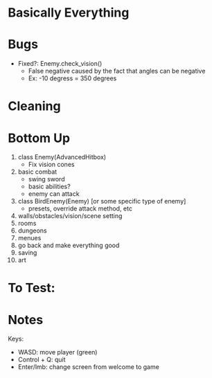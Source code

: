 # Basically Everything

# Bugs
- Fixed?: Enemy.check_vision()
    - False negative caused by the fact that angles can be negative
    - Ex: -10 degress = 350 degrees


# Cleaning


# Bottom Up
1) class Enemy(AdvancedHitbox)
    - Fix vision cones
2) basic combat
    - swing sword
    - basic abilities?
    - enemy can attack
3) class BirdEnemy(Enemy) [or some specific type of enemy]
    - presets, override attack method, etc
4) walls/obstacles/vision/scene setting
5) rooms
6) dungeons
7) menues
8) go back and make everything good
9) saving
10) art


# To Test:


# Notes
Keys:
- WASD: move player (green)
- Control + Q: quit
- Enter/lmb: change screen from welcome to game
